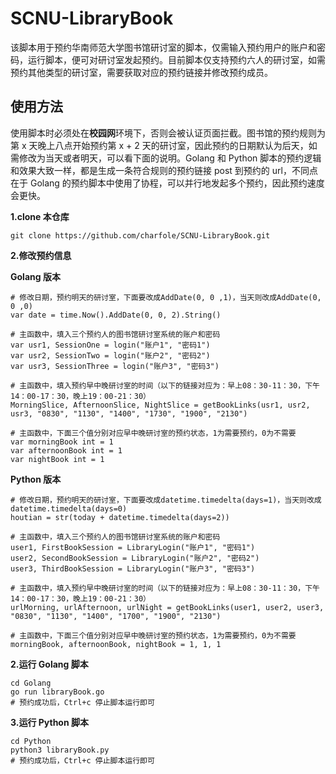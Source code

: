 # SCNU-LibraryBook
该脚本用于预约华南师范大学图书馆研讨室的脚本，仅需输入预约用户的账户和密码，运行脚本，便可对研讨室发起预约。目前脚本仅支持预约六人的研讨室，如需预约其他类型的研讨室，需要获取对应的预约链接并修改预约成员。

## 使用方法

使用脚本时必须处在**校园网**环境下，否则会被认证页面拦截。图书馆的预约规则为第 x 天晚上八点开始预约第 x + 2 天的研讨室，因此预约的日期默认为后天，如需修改为当天或者明天，可以看下面的说明。Golang 和 Python 脚本的预约逻辑和效果大致一样，都是生成一条符合规则的预约链接 post 到预约的 url，不同点在于 Golang 的预约脚本中使用了协程，可以并行地发起多个预约，因此预约速度会更快。

**1.clone 本仓库**

```
git clone https://github.com/charfole/SCNU-LibraryBook.git
```

**2.修改预约信息**

**Golang 版本**

```
# 修改日期，预约明天的研讨室，下面要改成AddDate(0, 0 ,1)，当天则改成AddDate(0, 0 ,0)
var date = time.Now().AddDate(0, 0, 2).String()

# 主函数中，填入三个预约人的图书馆研讨室系统的账户和密码
var usr1, SessionOne = login("账户1", "密码1")
var usr2, SessionTwo = login("账户2", "密码2")
var usr3, SessionThree = login("账户3", "密码3")

# 主函数中，填入预约早中晚研讨室的时间（以下的链接对应为：早上08：30-11：30，下午14：00-17：30，晚上19：00-21：30）
MorningSlice, AfternoonSlice, NightSlice = getBookLinks(usr1, usr2, usr3, "0830", "1130", "1400", "1730", "1900", "2130")

# 主函数中，下面三个值分别对应早中晚研讨室的预约状态，1为需要预约，0为不需要
var morningBook int = 1
var afternoonBook int = 1
var nightBook int = 1
```

**Python 版本**

```
# 修改日期，预约明天的研讨室，下面要改成datetime.timedelta(days=1)，当天则改成datetime.timedelta(days=0)
houtian = str(today + datetime.timedelta(days=2))

# 主函数中，填入三个预约人的图书馆研讨室系统的账户和密码
user1, FirstBookSession = LibraryLogin("账户1", "密码1")
user2, SecondBookSession = LibraryLogin("账户2", "密码2")
user3, ThirdBookSession = LibraryLogin("账户3", "密码3")

# 主函数中，填入预约早中晚研讨室的时间（以下的链接对应为：早上08：30-11：30，下午14：00-17：30，晚上19：00-21：30）
urlMorning, urlAfternoon, urlNight = getBookLinks(user1, user2, user3, "0830", "1130", "1400", "1700", "1900", "2130")

# 主函数中，下面三个值分别对应早中晚研讨室的预约状态，1为需要预约，0为不需要
morningBook, afternoonBook, nightBook = 1, 1, 1
```

**2.运行 Golang 脚本**

```
cd Golang
go run libraryBook.go
# 预约成功后，Ctrl+c 停止脚本运行即可
```

**3.运行 Python 脚本**

```
cd Python
python3 libraryBook.py
# 预约成功后，Ctrl+c 停止脚本运行即可
```

